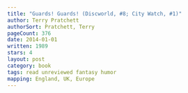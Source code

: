 ```yaml
---
title: "Guards! Guards! (Discworld, #8; City Watch, #1)"
author: Terry Pratchett
authorSort: Pratchett, Terry
pageCount: 376
date: 2014-01-01
written: 1989
stars: 4
layout: post
category: book
tags: read unreviewed fantasy humor
mapping: England, UK, Europe
---
```

